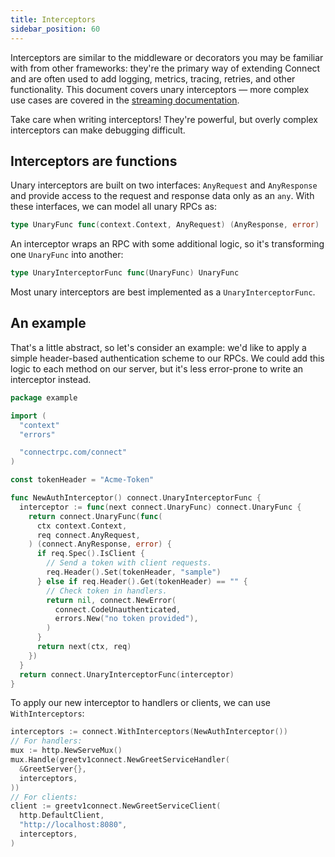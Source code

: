 ```yaml
---
title: Interceptors
sidebar_position: 60
---
```


Interceptors are similar to the middleware or decorators you may be familiar
with from other frameworks: they're the primary way of extending Connect and are 
often used to add logging, metrics, tracing, retries, and other
functionality. This document covers unary interceptors &mdash; more complex use
cases are covered in the [streaming documentation](streaming.md).

Take care when writing interceptors! They're powerful, but overly complex
interceptors can make debugging difficult.

## Interceptors are functions

Unary interceptors are built on two interfaces: `AnyRequest` and `AnyResponse`
and provide access to the request and response data only as an `any`. With these 
interfaces, we can model all unary RPCs as:

```go
type UnaryFunc func(context.Context, AnyRequest) (AnyResponse, error)
```

An interceptor wraps an RPC with some additional logic, so it's transforming
one `UnaryFunc` into another:

```go
type UnaryInterceptorFunc func(UnaryFunc) UnaryFunc
```

Most unary interceptors are best implemented as a `UnaryInterceptorFunc`.

## An example

That's a little abstract, so let's consider an example: we'd like to apply a
simple header-based authentication scheme to our RPCs. We could add this logic
to each method on our server, but it's less error-prone to write an interceptor
instead.

```go
package example

import (
  "context"
  "errors"

  "connectrpc.com/connect"
)

const tokenHeader = "Acme-Token"

func NewAuthInterceptor() connect.UnaryInterceptorFunc {
  interceptor := func(next connect.UnaryFunc) connect.UnaryFunc {
    return connect.UnaryFunc(func(
      ctx context.Context,
      req connect.AnyRequest,
    ) (connect.AnyResponse, error) {
      if req.Spec().IsClient {
        // Send a token with client requests.
        req.Header().Set(tokenHeader, "sample")
      } else if req.Header().Get(tokenHeader) == "" {
        // Check token in handlers.
        return nil, connect.NewError(
          connect.CodeUnauthenticated,
          errors.New("no token provided"),
        )
      }
      return next(ctx, req)
    })
  }
  return connect.UnaryInterceptorFunc(interceptor)
}
```

To apply our new interceptor to handlers or clients, we can use
`WithInterceptors`:

```go
interceptors := connect.WithInterceptors(NewAuthInterceptor())
// For handlers:
mux := http.NewServeMux()
mux.Handle(greetv1connect.NewGreetServiceHandler(
  &GreetServer{},
  interceptors,
))
// For clients:
client := greetv1connect.NewGreetServiceClient(
  http.DefaultClient,
  "http://localhost:8080",
  interceptors,
)
```
